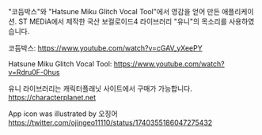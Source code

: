 "코듬박스"와 "Hatsune Miku Glitch Vocal Tool"에서 영감을 얻어 만든 애플리케이션. ST MEDiA에서 제작한 국산 보컬로이드4 라이브러리 "유니"의 목소리를 사용하였습니다. 

코듬박스: https://www.youtube.com/watch?v=cGAV_yXeePY

Hatsune Miku Glitch Vocal Tool: https://www.youtube.com/watch?v=Rdru0F-0hus

유니 라이브러리는 캐릭터플래닛 사이트에서 구매가 가능합니다. https://characterplanet.net


App icon was illustrated by 오징어
https://twitter.com/ojingeo11110/status/1740355186047275432
